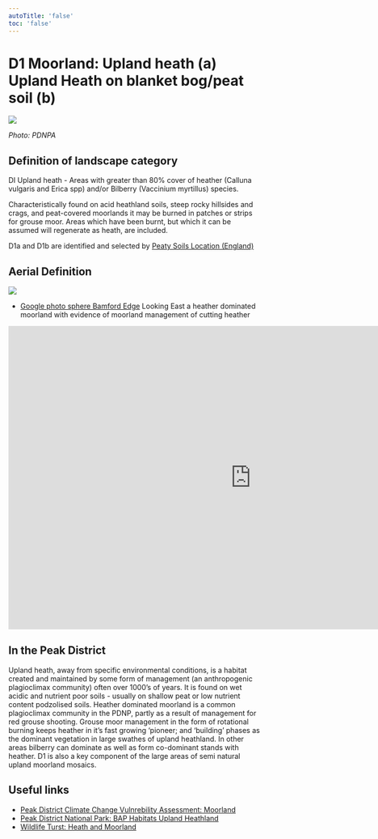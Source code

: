 ```yaml
---
autoTitle: 'false'
toc: 'false'
---
```


# D1 Moorland: Upland heath (a) Upland Heath on blanket bog/peat soil (b)

![](https://report-publishing/media/interpretation-key/d1.png)

_Photo: PDNPA_

## Definition of landscape category

DI Upland heath - Areas with greater than 80% cover of heather (Calluna vulgaris and Erica spp) and/or Bilberry (Vaccinium myrtillus) species.

Characteristically found on acid heathland soils, steep rocky hillsides and crags, and peat-covered moorlands it may be burned in patches or strips for grouse moor. Areas which have been burnt, but which it can be assumed will regenerate as heath, are included.

D1a and D1b are identified and selected by [Peaty Soils Location (England)](https://naturalengland-defra.opendata.arcgis.com/datasets/1e5a1cdb2ab64b1a94852fb982c42b52_0/explore?location=52.763272%2C-2.506216%2C8.29)

## Aerial Definition

![](https://report-publishing/media/interpretation-key/fig8.png)

*   [Google photo sphere Bamford Edge](https://goo.gl/maps/LLR5qYkbKaQk7Gdf9) Looking East a heather dominated moorland with evidence of moorland management of cutting heather

<iframe style="border: 0;" src="https://www.google.com/maps/embed?pb=!4v1683133491148!6m8!1m7!1sCAoSLEFGMVFpcE83U0N1ZHpEQnEzOVN6azNfcE42MVpseFlQSjc1S3VHZ2dvb0dM!2m2!1d53.36087490000001!2d-1.6909095!3f120.38!4f-30.340000000000003!5f0.7820865974627469" width="960" height="600" allowfullscreen="allowfullscreen" loading="lazy"></iframe>

## In the Peak District

Upland heath, away from specific environmental conditions, is a habitat created and maintained by some form of management (an anthropogenic plagioclimax community) often over 1000’s of years. It is found on wet acidic and nutrient poor soils - usually on shallow peat or low nutrient content podzolised soils. Heather dominated moorland is a common plagioclimax community in the PDNP, partly as a result of management for red grouse shooting. Grouse moor management in the form of rotational burning keeps heather in it’s fast growing ‘pioneer; and ‘building’ phases as the dominant vegetation in large swathes of upland heathland. In other areas bilberry can dominate as well as form co-dominant stands with heather. D1 is also a key component of the large areas of semi natural upland moorland mosaics.

## Useful links

*   [Peak District Climate Change Vulnrebility Assessment: Moorland](https://reports.peakdistrict.gov.uk/ccva/docs/assessments/habitats/moorland.html)
*   [Peak District National Park: BAP Habitats Upland Heathland](https://www.peakdistrict.gov.uk/looking-after/biodiversity/biodiversity-action-plan/peak-district-habitats/upland-heathland)
*   [Wildlife Turst: Heath and Moorland](https://www.wildlifetrusts.org/habitats/heathland-and-moorland)